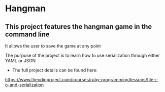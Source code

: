 <h1>Hangman</h1>

<h2>This project features the hangman game in the command line</h2>

It allows the user to save the game at any point

The purpose of the project is to learn how to use serialization through either YAML or JSON

- The full project details can be found here:

https://www.theodinproject.com/courses/ruby-programming/lessons/file-i-o-and-serialization